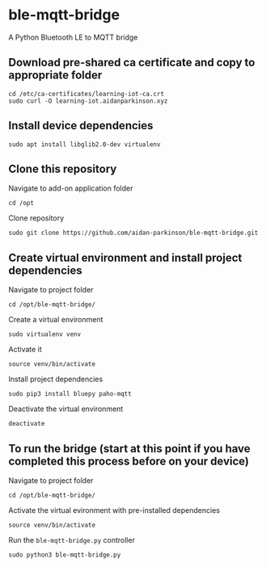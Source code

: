 # ble-mqtt-bridge
A Python Bluetooth LE to MQTT bridge

## Download pre-shared ca certificate and copy to appropriate folder
```
cd /etc/ca-certificates/learning-iot-ca.crt
sudo curl -O learning-iot.aidanparkinson.xyz
```

## Install device dependencies
```
sudo apt install libglib2.0-dev virtualenv
```

## Clone this repository
Navigate to add-on application folder
```
cd /opt
```
Clone repository
```
sudo git clone https://github.com/aidan-parkinson/ble-mqtt-bridge.git
```

## Create virtual environment and install project dependencies
Navigate to project folder
```
cd /opt/ble-mqtt-bridge/
```
Create a virtual environment
```
sudo virtualenv venv
```
Activate it
```
source venv/bin/activate
```
Install project dependencies
```
sudo pip3 install bluepy paho-mqtt
```
Deactivate the virtual environment
```
deactivate
```

## To run the bridge (start at this point if you have completed this process before on your device)
Navigate to project folder
```
cd /opt/ble-mqtt-bridge/
```
Activate the virtual evironment with pre-installed dependencies
```
source venv/bin/activate
```
Run the `ble-mqtt-bridge.py` controller
```
sudo python3 ble-mqtt-bridge.py
```
